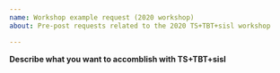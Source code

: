 ```yaml
---
name: Workshop example request (2020 workshop)
about: Pre-post requests related to the 2020 TS+TBT+sisl workshop

---
```


**Describe what you want to accomblish with TS+TBT+sisl**
